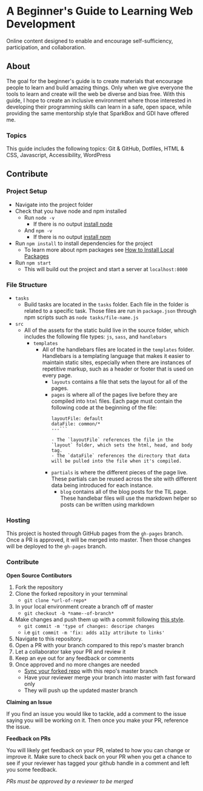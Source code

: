 # A Beginner's Guide to Learning Web Development

Online content designed to enable and encourage self-sufficiency, participation, and collaboration.
  
## About

The goal for the beginner's guide is to create materials that encourage people to learn and build amazing things. Only when we give everyone the tools to learn and create will the web be diverse and bias free. With this guide, I hope to create an inclusive environment where those interested in developing their programming skills can learn in a safe, open space, while providing the same mentorship style that SparkBox and GDI have offered me.

### Topics
This guide includes the following topics: Git & GitHub, Dotfiles, HTML & CSS, Javascript, Accessibility, WordPress
  
## Contribute

### Project Setup
- Navigate into the project folder
- Check that you have node and npm installed
    - Run `node -v`
        - If there is no output [install node](https://nodejs.org/en/download/)
    - And `npm -v`
        - If there is no output [install npm](https://www.npmjs.com/get-npm)
- Run `npm install` to install dependencies for the project
    - To learn more about npm packages see [How to Install Local Packages](https://docs.npmjs.com/getting-started/installing-npm-packages-locally)
- Run `npm start`
    - This will build out the project and start a server at `localhost:8000`

### File Structure
- `tasks`
    - Build tasks are located in the `tasks` folder. Each file in the folder is related to a specific task. Those files are run in `package.json` through npm scripts such as `node tasks/file-name.js`
- `src`
    - All of the assets for the static build live in the source folder, which includes the following file types: `js`, `sass`, and `handlebars`
        - `templates`
            - All of the handlebars files are located in the `templates` folder. Handlebars is a templating language that makes it easier to maintain static sites, especially when there are instances of repetitive markup, such as a header or footer that is used on every page.
                - `layouts` contains a file that sets the layout for all of the pages.
                - `pages` is where all of the pages live before they are compiled into `html` files. Each page must contain the following code at the beginning of the file:
                    ```---
                    layoutFile: default
                    dataFile: common/*
                    ---```
                    
                    - The `layoutFile` references the file in the `layout` folder, which sets the html, head, and body tag.
                    - The `dataFile` references the directory that data will be pulled into the file when it's compiled. 
          
          		- `partials` is where the different pieces of the page live. These partials can be reused across the site with different data being introduced for each instance.
                  - `blog` contains all of the blog posts for the TIL page. These handlebar files will use the markdown helper so posts can be written using markdown

### Hosting
This project is hosted through GitHub pages from the `gh-pages` branch. Once a PR is approved, it will be merged into master. Then those changes will be deployed to the `gh-pages` branch. 

### Contribute

**Open Source Contibutors**

1. Fork the repository
2. Clone the forked repository in your ternminal
	- `git clone *url-of-repo*`
3. In your local environment create a branch off of master
	- `git checkout -b *name--of-branch*`
2. Make changes and push them up with a commit following [this style](https://github.com/sparkbox/standard/tree/master/code-style/git#the-art-of-the-commit-message).
	- `git commit -m 'type of changes: descripe changes`
	- i.e `git commit -m 'fix: adds a11y attribute to links'`
3. Navigate to this repository. 
4. Open a PR with your branch compared to this repo's master branch
5. Let a collaborator take your PR and review it
6. Keep an eye out for any feedback or comments 
7. Once approved and no more changes are needed
   - [Sync your forked repo](https://gist.github.com/corinneling/c027da69442ea08c5e67e71f72afe3c8) with this repo's master branch
   - Have your reviewer merge your branch into master with fast forward only 
   - They will push up the updated master branch

**Claiming an Issue**

If you find an issue you would like to tackle, add a comment to the issue saying you will be working on it. Then once you make your PR, reference the issue.

**Feedback on PRs**

You will likely get feedback on your PR, related to how you can change or improve it. Make sure to check back on your PR when you get a chance to see if your reviewer has tagged your github handle in a comment and left you some feedback.

_PRs must be approved by a reviewer to be merged_